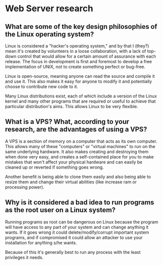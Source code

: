 # Web Server research

## What are some of the key design philosophies of the Linux operating system?

Linux is considered a "hacker's operating system," and by that I (they?) mean it's created by volunteers in a loose collaboration, with a lack of top-down control that would allow for a certain amount of assurance with each release. The focus in development is first and foremost to develop a free implementation of UNIX, not to create something perfect or bug-free.

Linux is open-source, meaning anyone can read the source and compile it and use it. This also makes it easy for anyone to modify it and potentially choose to contribute new code to it.

Many Linux distributions exist, each of which include a version of the Linux kernel and many other programs that are required or useful to achieve that particular distribution's aims. This allows Linux to be very flexible.

## What is a VPS? What, according to your research, are the advantages of using a VPS?

A VPS is a section of memory on a computer that acts as its own computer. This allows many of these "computers" or "virtual machines" to run on the same underlying hardware. It also makes creating and destroying them when done very easy, and creates a self-contained place for you to make mistakes that won't affect your physical hardware and can easily be cleaned up or reverted if something goes wrong.

Another benefit is being able to clone them easily and also being able to resize them and change their virtual abilities (like increase ram or processing power).

## Why is it considered a bad idea to run programs as the root user on a Linux system?

Running programs as root can be dangerous on Linux because the program will have access to any part of your system and can change anything it wants. If it goes wrong it could delete/modify/corrupt important system programs, and if compromised it could allow an attacker to use your installation for anything s/he wants.

Because of this it's generally best to run any process with the least privileges it needs.